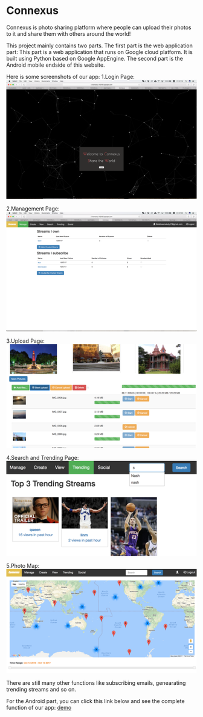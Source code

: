 # Connexus
Connexus is photo sharing platform where people can upload their photos to it and share them with others around the world!

This project mainly contains two parts.
The first part is the web application part:
This part is a web application that runs on Google cloud platform. It is built using Python based on Google AppEngine.
The second part is the Android mobile endside of this website.

Here is some screenshots of our app:
1.Login Page:
![image](https://github.com/linm95/Connexus/blob/master/screenshots/Login.png)

2.Management Page:
![image](https://github.com/linm95/Connexus/blob/master/screenshots/manage.png)

3.Upload Page:
![image](https://github.com/linm95/Connexus/blob/master/screenshots/upload.png)

4.Search and Trending Page:
![image](https://github.com/linm95/Connexus/blob/master/screenshots/search.png)

5.Photo Map:
![image](https://github.com/linm95/Connexus/blob/master/screenshots/geo.png)

There are still many other functions like subscribing emails, genearating trending streams and so on.

For the Android part, you can click this link below and see the complete function of our app:
[demo](https://github.com/linm95/Connexus/blob/master/screenshots/device-2017-10-27-235034.mp4)
